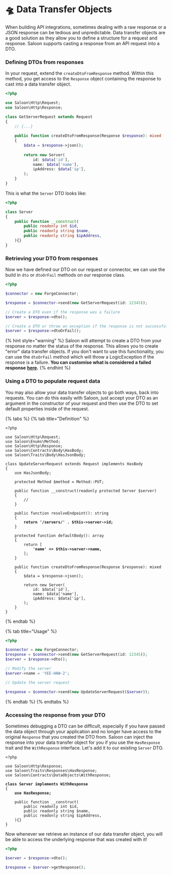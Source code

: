 # 🛸 Data Transfer Objects

When building API integrations, sometimes dealing with a raw response or a JSON response can be tedious and unpredictable. Data transfer objects are a good solution as they allow you to define a structure for a request and response. Saloon supports casting a response from an API request into a DTO.

### Defining DTOs from responses

In your request, extend the `createDtoFromResponse` method. Within this method, you get access to the `Response` object containing the response to cast into a data transfer object.

```php
<?php

use Saloon\Http\Request;
use Saloon\Http\Response;

class GetServerRequest extends Request
{
    // {...}
    
    public function createDtoFromResponse(Response $response): mixed
    {
        $data = $response->json();
    
        return new Server(
            id: $data['id'],
            name: $data['name'],
            ipAddress: $data['ip'],
        );
    }
}
```

This is what the `Server` DTO looks like:

```php
<?php

class Server
{
    public function __construct(
        public readonly int $id,
        public readonly string $name,
        public readonly string $ipAddress,
    ){}
}
```

### Retrieving your DTO from responses

Now we have defined our DTO on our request or connector, we can use the build in `dto` or `dtoOrFail` methods on our response class.

```php
<?php

$connector = new ForgeConnector;

$response = $connector->send(new GetServerRequest(id: 12345));

// Create a DTO even if the response was a failure
$server = $response->dto();

// Create a DTO or throw an exception if the response is not successful
$server = $response->dtoOrFail();
```

{% hint style="warning" %}
Saloon will attempt to create a DTO from your response no matter the status of the response. This allows you to create "error" data transfer objects. If you don't want to use this functionality, you can use the `dtoOrFail` method which will throw a LogicException if the response is a failure. **You can customise what is considered a failed response** [**here**](handling-failures.md#customising-when-saloon-thinks-a-request-has-failed)**.**
{% endhint %}

### Using a DTO to populate request data

You may also allow your data transfer objects to go both ways, back into requests. You can do this easily with Saloon, just accept your DTO as an argument in the constructor of your request and then use the DTO to set default properties inside of the request.

{% tabs %}
{% tab title="Definition" %}
<pre class="language-php"><code class="lang-php">&#x3C;?php

use Saloon\Http\Request;
use Saloon\Enums\Method;
use Saloon\Http\Response;
use Saloon\Contracts\Body\HasBody;
use Saloon\Traits\Body\HasJsonBody;

class UpdateServerRequest extends Request implements HasBody
{
    use HasJsonBody;

    protected Method $method = Method::PUT;
    
    public function __construct(readonly protected Server $server)
    {
        //
    }
    
    public function resolveEndpoint(): string
    {
<strong>        return '/servers/' . $this->server->id;
</strong>    }
    
    protected function defaultBody(): array
    {
        return [
<strong>            'name' => $this->server->name,
</strong>        ];
    }
    
    public function createDtoFromResponse(Response $response): mixed
    {
        $data = $response->json();
    
        return new Server(
            id: $data['id'],
            name: $data['name'],
            ipAddress: $data['ip'],
        );
    }
}
</code></pre>
{% endtab %}

{% tab title="Usage" %}
```php
<?php

$connector = new ForgeConnector;
$response = $connector->send(new GetServerRequest(id: 12345));
$server = $response->dto();

// Modify the server
$server->name = 'YEE-HAW-2';

// Update the server request

$response = $connector->send(new UpdateServerRequest($server));
```
{% endtab %}
{% endtabs %}

### Accessing the response from your DTO

Sometimes debugging a DTO can be difficult, especially if you have passed the data object through your application and no longer have access to the original `Response` that you created the DTO from. Saloon can inject the response into your data transfer object for you if you use the `HasResponse` trait and the `WithResponse` interface. Let's add it to our existing `Server` DTO.

<pre class="language-php"><code class="lang-php">&#x3C;?php

use Saloon\Http\Response;
use Saloon\Traits\Responses\HasResponse;
use Saloon\Contracts\DataObjects\WithResponse;

<strong>class Server implements WithResponse
</strong>{
<strong>    use HasResponse;
</strong>
    public function __construct(
        public readonly int $id,
        public readonly string $name,
        public readonly string $ipAddress,
    ){}
}
</code></pre>

Now whenever we retrieve an instance of our data transfer object, you will be able to access the underlying response that was created with it!

```php
<?php

$server = $response->dto();

$response = $server->getResponse();
```
